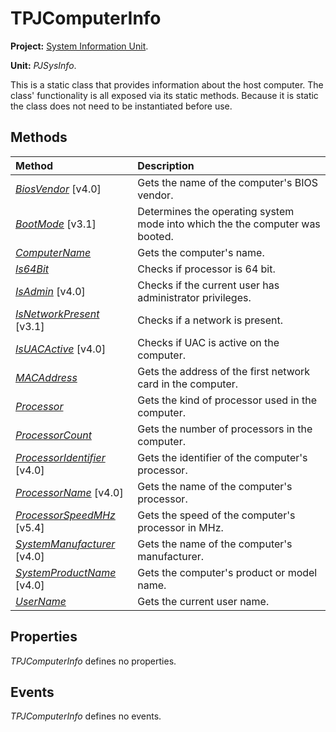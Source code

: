 # TPJComputerInfo

**Project:** [System Information Unit](../API.md).

**Unit:** _PJSysInfo_.

This is a static class that provides information about the host computer. The class' functionality is all exposed via its static methods. Because it is static the class does not need to be instantiated before use.

## Methods

| Method | Description |
|:-------|:------------|
| _[BiosVendor](TPJComputerInfo-BiosVendor.md)_ [v4.0] | Gets the name of the computer's BIOS vendor. |
| _[BootMode](TPJComputerInfo-BootMode.md)_ [v3.1] | Determines the operating system mode into which the the computer was booted. |
| _[ComputerName](TPJComputerInfo-ComputerName.md)_ | Gets the computer's name. |
| _[Is64Bit](TPJComputerInfo-Is64Bit.md)_ | Checks if processor is 64 bit. |
| _[IsAdmin](TPJComputerInfo-IsAdmin.md)_ [v4.0] | Checks if the current user has administrator privileges. |
| _[IsNetworkPresent](TPJComputerInfo-IsNetworkPresent.md)_ [v3.1] | Checks if a network is present. |
| _[IsUACActive](TPJComputerInfo-IsUACActive.md)_ [v4.0] | Checks if UAC is active on the computer. |
| _[MACAddress](TPJComputerInfo-MACAddress.md)_ | Gets the address of the first network card in the computer. |
| _[Processor](TPJComputerInfo-Processor.md)_ | Gets the kind of processor used in the computer. |
| _[ProcessorCount](TPJComputerInfo-ProcessorCount.md)_ | Gets the number of processors in the computer. |
| _[ProcessorIdentifier](TPJComputerInfo-ProcessorIdentifier.md)_ [v4.0] | Gets the identifier of the computer's processor. |
| _[ProcessorName](TPJComputerInfo-ProcessorName.md)_ [v4.0] | Gets the name of the computer's processor. |
| _[ProcessorSpeedMHz](TPJComputerInfo-ProcessorSpeedMHz.md)_ [v5.4] | Gets the speed of the computer's processor in MHz. |
| _[SystemManufacturer](TPJComputerInfo-SystemManufacturer.md)_ [v4.0] | Gets the name of the computer's manufacturer. |
| _[SystemProductName](TPJComputerInfo-SystemProductName.md)_ [v4.0] | Gets the computer's product or model name. |
| _[UserName](TPJComputerInfo-UserName.md)_ | Gets the current user name. |

## Properties

_TPJComputerInfo_ defines no properties.

## Events

_TPJComputerInfo_ defines no events.
